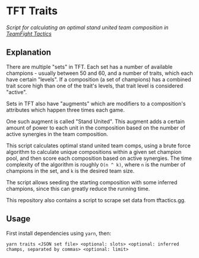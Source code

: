 # TFT Traits

_Script for calculating an optimal stand united team composition in [TeamFight Tactics](https://teamfighttactics.leagueoflegends.com/en-us/)_

## Explanation

There are multiple "sets" in TFT. Each set has a number of available champions - usually between 50 and 60, and a number of traits, which each have certain "levels". If a composition (a set of champions) has a combined trait score high than one of the trait's levels, that trait level is considered "active".

Sets in TFT also have "augments" which are modifiers to a composition's attributes which happen three times each game.

One such augment is called "Stand United". This augment adds a certain amount of power to each unit in the composition based on the number of active synergies in the team composition.

This script calculates optimal stand united team comps, using a brute force algorithm to calculate unique compositions within a given set champion pool, and then score each composition based on active synergies. The time complexity of the algorithm is roughly `O(n ^ k)`, where `n` is the number of champions in the set, and `k` is the desired team size.

The script allows seeding the starting composition with some inferred champions, since this can greatly reduce the running time.

This repository also contains a script to scrape set data from tftactics.gg.

## Usage

First install dependencies using `yarn`, then:

`yarn traits <JSON set file> <optional: slots> <optional: inferred champs, separated by commas> <optional: limit>`
